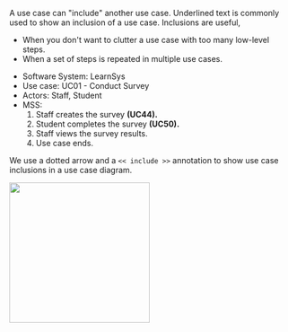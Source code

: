 <link rel="stylesheet" href="{{baseUrl}}/css/useCases.css">

A use case can "include" another use case. Underlined text is commonly used to show an inclusion of a use case. Inclusions are useful,

*	When you don't want to clutter a use case with too many low-level steps.
*	When a set of steps is repeated in multiple use cases.

<tip-box>
  <div>
    <ul>
      <li>Software System: LearnSys</li>
      <li>Use case:  UC01 - Conduct Survey</li>
      <li>Actors: Staff, Student</li>
      <li>MSS:
        <ol>
          <li>Staff <span class="underline">creates the survey <b>(UC44).</b></span></li>
          <li>Student <span class="underline">completes the survey <b>(UC50).</b></span></li>
          <li>Staff views the survey results.</li>
          <li class="custom-bullet-point">Use case ends.</li>
        </ol>
      </li>
    </ul>
  </div>
</tip-box>

We use a dotted arrow and a `<< include >>` annotation to show use case inclusions in a use case diagram.

<img src="{{baseUrl}}/requirements/useCases/details/images/Inclusion.png" height="250" />

<p/>
